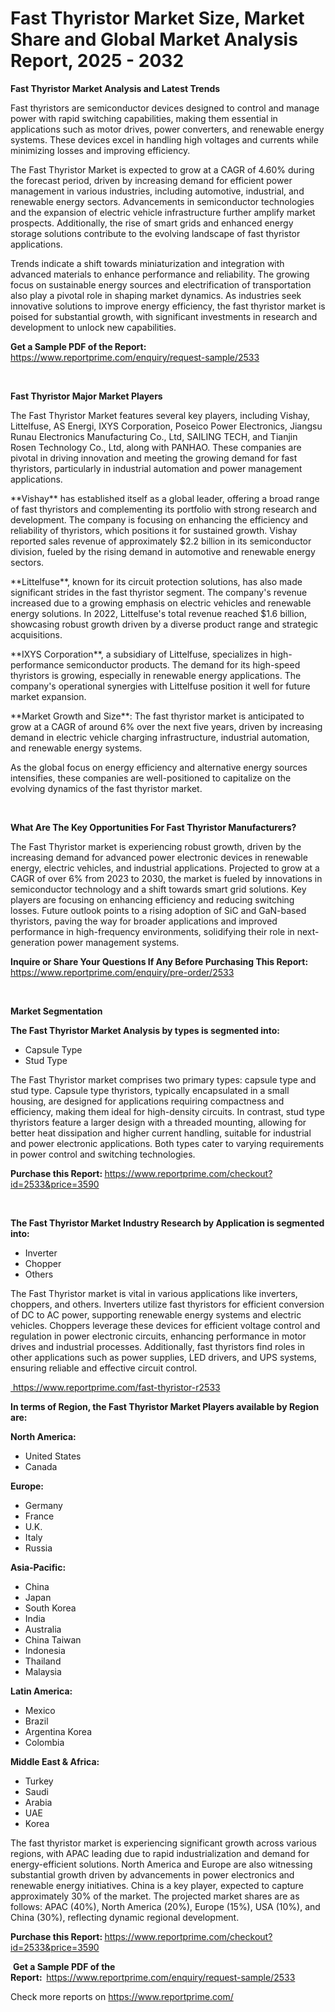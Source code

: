 <p><h1>Fast Thyristor Market Size, Market Share and Global Market Analysis Report, 2025 - 2032</h1></p><p><strong>Fast Thyristor Market Analysis and Latest Trends</strong></p>
<p><p>Fast thyristors are semiconductor devices designed to control and manage power with rapid switching capabilities, making them essential in applications such as motor drives, power converters, and renewable energy systems. These devices excel in handling high voltages and currents while minimizing losses and improving efficiency.</p><p>The Fast Thyristor Market is expected to grow at a CAGR of 4.60% during the forecast period, driven by increasing demand for efficient power management in various industries, including automotive, industrial, and renewable energy sectors. Advancements in semiconductor technologies and the expansion of electric vehicle infrastructure further amplify market prospects. Additionally, the rise of smart grids and enhanced energy storage solutions contribute to the evolving landscape of fast thyristor applications.</p><p>Trends indicate a shift towards miniaturization and integration with advanced materials to enhance performance and reliability. The growing focus on sustainable energy sources and electrification of transportation also play a pivotal role in shaping market dynamics. As industries seek innovative solutions to improve energy efficiency, the fast thyristor market is poised for substantial growth, with significant investments in research and development to unlock new capabilities.</p></p>
<p><strong>Get a Sample PDF of the Report:&nbsp;</strong> <a href="https://www.reportprime.com/enquiry/request-sample/2533?utm_campaign=3100&utm_medium=2&utm_source=Github&utm_content=ia&utm_term=18032025&utm_id=fast-thyristor">https://www.reportprime.com/enquiry/request-sample/2533</a></p>
<p>&nbsp;</p>
<p><strong>Fast Thyristor Major Market Players</strong></p>
<p><p>The Fast Thyristor Market features several key players, including Vishay, Littelfuse, AS Energi, IXYS Corporation, Poseico Power Electronics, Jiangsu Runau Electronics Manufacturing Co., Ltd, SAILING TECH, and Tianjin Rosen Technology Co., Ltd, along with PANHAO. These companies are pivotal in driving innovation and meeting the growing demand for fast thyristors, particularly in industrial automation and power management applications.</p><p>**Vishay** has established itself as a global leader, offering a broad range of fast thyristors and complementing its portfolio with strong research and development. The company is focusing on enhancing the efficiency and reliability of thyristors, which positions it for sustained growth. Vishay reported sales revenue of approximately $2.2 billion in its semiconductor division, fueled by the rising demand in automotive and renewable energy sectors.</p><p>**Littelfuse**, known for its circuit protection solutions, has also made significant strides in the fast thyristor segment. The company's revenue increased due to a growing emphasis on electric vehicles and renewable energy solutions. In 2022, Littelfuse's total revenue reached $1.6 billion, showcasing robust growth driven by a diverse product range and strategic acquisitions.</p><p>**IXYS Corporation**, a subsidiary of Littelfuse, specializes in high-performance semiconductor products. The demand for its high-speed thyristors is growing, especially in renewable energy applications. The company's operational synergies with Littelfuse position it well for future market expansion.</p><p>**Market Growth and Size**: The fast thyristor market is anticipated to grow at a CAGR of around 6% over the next five years, driven by increasing demand in electric vehicle charging infrastructure, industrial automation, and renewable energy systems.</p><p>As the global focus on energy efficiency and alternative energy sources intensifies, these companies are well-positioned to capitalize on the evolving dynamics of the fast thyristor market.</p></p>
<p>&nbsp;</p>
<p><strong>What Are The Key Opportunities For Fast Thyristor Manufacturers?</strong></p>
<p><p>The Fast Thyristor market is experiencing robust growth, driven by the increasing demand for advanced power electronic devices in renewable energy, electric vehicles, and industrial applications. Projected to grow at a CAGR of over 6% from 2023 to 2030, the market is fueled by innovations in semiconductor technology and a shift towards smart grid solutions. Key players are focusing on enhancing efficiency and reducing switching losses. Future outlook points to a rising adoption of SiC and GaN-based thyristors, paving the way for broader applications and improved performance in high-frequency environments, solidifying their role in next-generation power management systems.</p></p>
<p><strong>Inquire or Share Your Questions If Any Before Purchasing This Report:</strong> <a href="https://www.reportprime.com/enquiry/pre-order/2533?utm_campaign=3100&utm_medium=2&utm_source=Github&utm_content=ia&utm_term=18032025&utm_id=fast-thyristor">https://www.reportprime.com/enquiry/pre-order/2533</a></p>
<p>&nbsp;</p>
<p><strong>Market Segmentation</strong></p>
<p><strong>The Fast Thyristor Market Analysis by types is segmented into:</strong></p>
<p><ul><li>Capsule Type</li><li>Stud Type</li></ul></p>
<p><p>The Fast Thyristor market comprises two primary types: capsule type and stud type. Capsule type thyristors, typically encapsulated in a small housing, are designed for applications requiring compactness and efficiency, making them ideal for high-density circuits. In contrast, stud type thyristors feature a larger design with a threaded mounting, allowing for better heat dissipation and higher current handling, suitable for industrial and power electronic applications. Both types cater to varying requirements in power control and switching technologies.</p></p>
<p><strong>Purchase this Report:&nbsp;</strong><a href="https://www.reportprime.com/checkout?id=2533&price=3590&utm_campaign=3100&utm_medium=2&utm_source=Github&utm_content=ia&utm_term=18032025&utm_id=fast-thyristor">https://www.reportprime.com/checkout?id=2533&price=3590</a></p>
<p>&nbsp;</p>
<p><strong>The Fast Thyristor Market Industry Research by Application is segmented into:</strong></p>
<p><ul><li>Inverter</li><li>Chopper</li><li>Others</li></ul></p>
<p><p>The Fast Thyristor market is vital in various applications like inverters, choppers, and others. Inverters utilize fast thyristors for efficient conversion of DC to AC power, supporting renewable energy systems and electric vehicles. Choppers leverage these devices for efficient voltage control and regulation in power electronic circuits, enhancing performance in motor drives and industrial processes. Additionally, fast thyristors find roles in other applications such as power supplies, LED drivers, and UPS systems, ensuring reliable and effective circuit control.</p></p>
<p><a href="https://www.reportprime.com/fast-thyristor-r2533?utm_campaign=3100&utm_medium=2&utm_source=Github&utm_content=ia&utm_term=18032025&utm_id=fast-thyristor">&nbsp;https://www.reportprime.com/fast-thyristor-r2533</a></p>
<p><strong>In terms of Region, the Fast Thyristor Market Players available by Region are:</strong></p>
<p>
    <p> <strong> North America: </strong>
        <ul>
            <li>United States</li>
            <li>Canada</li>
        </ul>
        </p> 
    <p> <strong> Europe: </strong>
        <ul>
            <li>Germany</li>
            <li>France</li>
            <li>U.K.</li>
            <li>Italy</li>
            <li>Russia</li>
        </ul>
        </p> 
    <p> <strong> Asia-Pacific: </strong>
        <ul>
            <li>China</li>
            <li>Japan</li>
            <li>South Korea</li>
            <li>India</li>
            <li>Australia</li>
            <li>China Taiwan</li>
            <li>Indonesia</li>
            <li>Thailand</li>
            <li>Malaysia</li>
        </ul>
        </p> 
    <p> <strong> Latin America: </strong>
        <ul>
            <li>Mexico</li>
            <li>Brazil</li>
            <li>Argentina Korea</li>
            <li>Colombia</li>
        </ul>
        </p> 
    <p> <strong> Middle East & Africa: </strong>
        <ul>
            <li>Turkey</li>
            <li>Saudi</li>
            <li>Arabia</li>
            <li>UAE</li>
            <li>Korea</li>
        </ul>
    </p>
    </p>
<p><p>The fast thyristor market is experiencing significant growth across various regions, with APAC leading due to rapid industrialization and demand for energy-efficient solutions. North America and Europe are also witnessing substantial growth driven by advancements in power electronics and renewable energy initiatives. China is a key player, expected to capture approximately 30% of the market. The projected market shares are as follows: APAC (40%), North America (20%), Europe (15%), USA (10%), and China (30%), reflecting dynamic regional development.</p></p>
<p><strong>Purchase this Report: </strong><a href="https://www.reportprime.com/checkout?id=2533&price=3590&utm_campaign=3100&utm_medium=2&utm_source=Github&utm_content=ia&utm_term=18032025&utm_id=fast-thyristor">https://www.reportprime.com/checkout?id=2533&price=3590</a></p>
<p>&nbsp;<strong>Get a Sample PDF of the Report:&nbsp;&nbsp;</strong><a href="https://www.reportprime.com/enquiry/request-sample/2533?utm_campaign=3100&utm_medium=2&utm_source=Github&utm_content=ia&utm_term=18032025&utm_id=fast-thyristor">https://www.reportprime.com/enquiry/request-sample/2533</a></p>
<p><strong></strong></p>
<p>Check more reports on <a href="https://www.reportprime.com/?utm_campaign=3100&utm_medium=2&utm_source=Github&utm_content=ia&utm_term=18032025&utm_id=fast-thyristor">https://www.reportprime.com/</a></p>